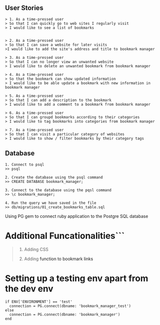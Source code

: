 ## User Stories
```
> 1. As a time-pressed user
> So that I can quickly go to web sites I regularly visit
> I would like to see a list of bookmarks


> 2. As a time-pressed user
> So that I can save a website for later visits
>I would like to add the site's address and title to bookmark manager

> 3. As a time-pressed user
> So that I can no longer view an unwanted website
> I would like to delete an unwanted bookmark from bookmark manager

> 4. As a time-pressed user
> So that the bookmark can show updated information  
> I would like to be able update a bookmark with new information in bookmark manager

> 5. As a time-pressed user
> So that I can add a description to the bookmark
> I would like to add a comment to a bookmark from bookmark manager

> 6. As a time-pressed user
> So that I can groupd bookmarks according to their categories
> I would like to tag bookmarks into categories from bookmark manager

> 7. As a time-pressed user
> So that I can visit a particular category of websites
> I would like to show / filter bookmarks by their category tags

```

## Database
```
1. Connect to psql
>> psql

2. Create the database using the psql command
>> CREATE DATABASE bookmark_manager;

3. Connect to the database using the pqsl command
>> \c bookmark_manager;

4. Run the query we have saved in the file
>> db/migrations/01_create_bookmarks_table.sql
```

Using PG gem to connect ruby application to the Postgre SQL database

# Additional Funcationalities```
> 1. Adding CSS
>
>2. Adding <a> function to bookmark links
>

# Setting up a testing env apart from the dev env
```
if ENV['ENVIRONMENT'] == 'test'
  connection = PG.connect(dbname: 'bookmark_manager_test')
else 
  connection = PG.connect(dbname: 'bookmark_manager')
end
```
